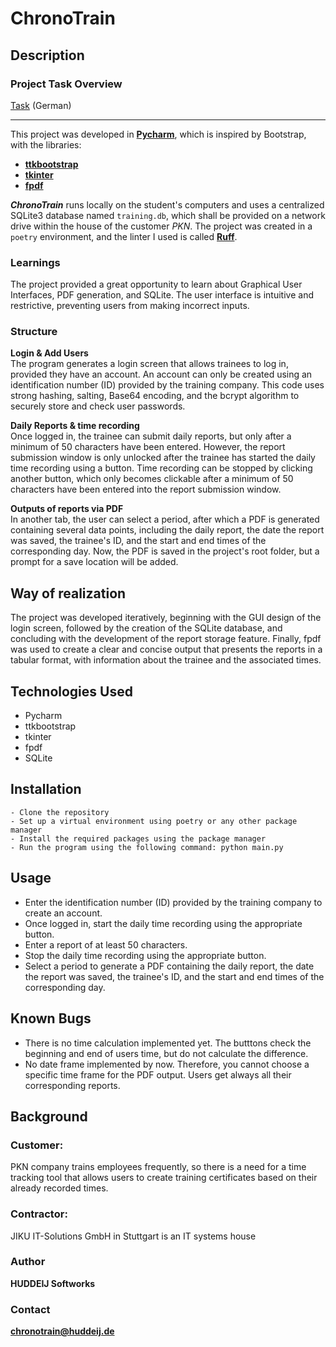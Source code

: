 # ChronoTrain

## Description

### Project Task Overview
[Task](task.md) (German)

---
This project was developed in [**Pycharm**](https://www.jetbrains.com/pycharm), which is inspired by Bootstrap, 
with the libraries:
- [**ttkbootstrap**](https://ttkbootstrap.readthedocs.io/en/latest)
- [**tkinter**](https://docs.python.org/3/library/tkinter.html)
- [**fpdf**](https://pyfpdf.github.io/fpdf2)

***ChronoTrain*** runs locally on the student's computers and uses a centralized SQLite3 database named `training.db`,
which shall be provided on a network drive within the house of the customer *PKN*.
The project was created in a `poetry` environment, and the
linter I used is called [**Ruff**](https://beta.ruff.rs/docs).

### Learnings
The project provided a great opportunity to learn about Graphical User Interfaces, PDF generation, and SQLite.
The user interface is intuitive and restrictive, preventing users from making incorrect inputs.

### Structure
**Login & Add Users**<br>
The program generates a login screen that allows trainees to log in, provided they have an account.
An account can only be created using an identification number (ID) provided by the training company.
This code uses strong hashing, salting, Base64 encoding,
and the bcrypt algorithm to securely store and check user passwords.

**Daily Reports & time recording**<br>
Once logged in, the trainee can submit daily reports, but only after a minimum of 50 characters have been entered.
However, the report submission window is only unlocked after the trainee has started the daily time recording using a
button. Time recording can be stopped by clicking another button, which only becomes clickable after a minimum of
50 characters have been entered into the report submission window.

**Outputs of reports via PDF**<br>
In another tab, the user can select a period, after which a PDF is generated containing several data points,
including the daily report, the date the report was saved, the trainee's ID, and the start and end times of the
corresponding day. Now, the PDF is saved in the project's root folder, but a prompt for a save location
will be added.

## Way of realization
The project was developed iteratively, beginning with the GUI design of the login screen, followed by the creation of the SQLite database, and concluding with the development of the report storage feature. Finally, fpdf was used to create a clear and concise output that presents the reports in a tabular format, with information about the trainee and the associated times.

## Technologies Used
- Pycharm
- ttkbootstrap
- tkinter
- fpdf
- SQLite

## Installation

    - Clone the repository
    - Set up a virtual environment using poetry or any other package manager
    - Install the required packages using the package manager
    - Run the program using the following command: python main.py

## Usage

- Enter the identification number (ID) provided by the training company to create an account.
- Once logged in, start the daily time recording using the appropriate button.
- Enter a report of at least 50 characters.
- Stop the daily time recording using the appropriate button.
- Select a period to generate a PDF containing the daily report, the date the report was saved, the trainee's ID, 
and the start and end times of the corresponding day.

## Known Bugs
- There is no time calculation implemented yet. The butttons check the beginning and end of users time,
but do not calculate the difference.
- No date frame implemented by now. Therefore, you cannot choose a specific time frame for the PDF output.
Users get always all their corresponding reports.

## Background
### Customer:
PKN company trains employees frequently, so there is a need for a time tracking tool that allows users to create training certificates based on their already recorded times.

### Contractor:
JIKU IT-Solutions GmbH in Stuttgart is an IT systems house

### Author
**HUDDEIJ Softworks** 

### Contact
[**chronotrain@huddeij.de**](mailto:chronotrain@huddeij.de)
